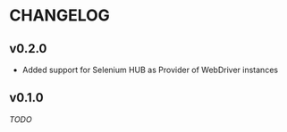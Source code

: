 # CHANGELOG

## v0.2.0

* Added support for Selenium HUB as Provider of WebDriver instances

## v0.1.0

_TODO_